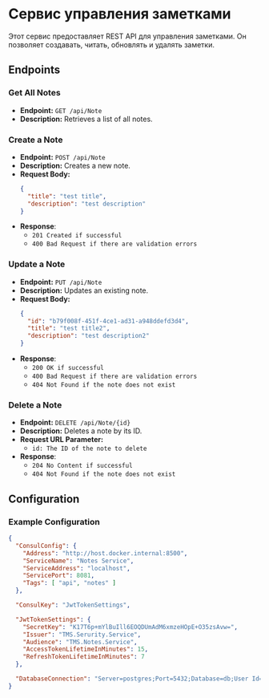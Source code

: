 # Сервис управления заметками

Этот сервис предоставляет REST API для управления заметками. Он позволяет создавать, читать, обновлять и удалять заметки.

## Endpoints

### Get All Notes

- **Endpoint:** `GET /api/Note`
- **Description:** Retrieves a list of all notes.

### Create a Note

- **Endpoint:** `POST /api/Note`
- **Description:** Creates a new note.
- **Request Body:**
  ```json
  {
    "title": "test title",
    "description": "test description"
  }
- **Response**:
  - `201 Created if successful`
  - `400 Bad Request if there are validation errors`

### Update a Note
- **Endpoint:** `PUT /api/Note`
- **Description:** Updates an existing note.
- **Request Body:**
  ```json
  {
    "id": "b79f008f-451f-4ce1-ad31-a948ddefd3d4",
    "title": "test title2",
    "description": "test description2"
  }
 - **Response**: 
   - `200 OK if successful`
   - `400 Bad Request if there are validation errors`
   - `404 Not Found if the note does not exist`
### Delete a Note
- **Endpoint:** `DELETE /api/Note/{id}`
- **Description:** Deletes a note by its ID.
- **Request URL Parameter:**
    - `id: The ID of the note to delete`
- **Response**:
   - `204 No Content if successful`
   - `404 Not Found if the note does not exist`
 
## Configuration
### Example Configuration
  ```json
  {
    "ConsulConfig": {
      "Address": "http://host.docker.internal:8500",
      "ServiceName": "Notes Service",
      "ServiceAddress": "localhost",
      "ServicePort": 8081,
      "Tags": [ "api", "notes" ]
    },

    "ConsulKey": "JwtTokenSettings",

    "JwtTokenSettings": {
      "SecretKey": "K17T6p+mYlBuIll6EOQDUmAdM6xmzeHOpE+O35zsAvw=",
      "Issuer": "TMS.Serurity.Service",
      "Audience": "TMS.Notes.Service",
      "AccessTokenLifetimeInMinutes": 15,
      "RefreshTokenLifetimeInMinutes": 7
    },

    "DatabaseConnection": "Server=postgres;Port=5432;Database=db;User Id=postgres;Password=admin;"
  }
